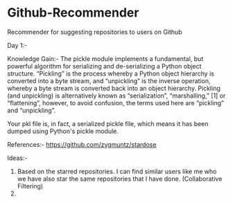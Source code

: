# Github-Recommender
Recommender for suggesting repositories to users on Github

Day 1:- 





Knowledge Gain:-
The pickle module implements a fundamental, but powerful algorithm for serializing and de-serializing a Python object structure. “Pickling” is the process whereby a Python object hierarchy is converted into a byte stream, and “unpickling” is the inverse operation, whereby a byte stream is converted back into an object hierarchy. Pickling (and unpickling) is alternatively known as “serialization”, “marshalling,” [1] or “flattening”, however, to avoid confusion, the terms used here are “pickling” and “unpickling”.

Your pkl file is, in fact, a serialized pickle file, which means it has been dumped using Python's  pickle module.




References:-
https://github.com/zygmuntz/stardose

Ideas:-
1. Based on the starred repositories. I  can find similar users like me who we have also star the same repositories that I have done. (Collaborative Filtering)
2. 
